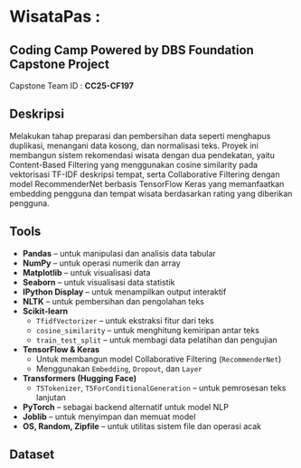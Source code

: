 # WisataPas : 

## Coding Camp Powered by DBS Foundation Capstone Project
Capstone Team ID : **CC25-CF197**

## Deskripsi
Melakukan tahap preparasi dan pembersihan data seperti menghapus duplikasi, menangani data kosong, dan normalisasi teks. Proyek ini membangun sistem rekomendasi wisata dengan dua pendekatan, yaitu Content-Based Filtering yang menggunakan cosine similarity pada vektorisasi TF-IDF deskripsi tempat, serta Collaborative Filtering dengan model RecommenderNet berbasis TensorFlow Keras yang memanfaatkan embedding pengguna dan tempat wisata berdasarkan rating yang diberikan pengguna.

## Tools 
* **Pandas** – untuk manipulasi dan analisis data tabular
* **NumPy** – untuk operasi numerik dan array
* **Matplotlib** – untuk visualisasi data
* **Seaborn** – untuk visualisasi data statistik
* **IPython Display** – untuk menampilkan output interaktif
* **NLTK** – untuk pembersihan dan pengolahan teks
* **Scikit-learn**
  * `TfidfVectorizer` – untuk ekstraksi fitur dari teks
  * `cosine_similarity` – untuk menghitung kemiripan antar teks
  * `train_test_split` – untuk membagi data pelatihan dan pengujian
* **TensorFlow & Keras**
  * Untuk membangun model Collaborative Filtering (`RecommenderNet`)
  * Menggunakan `Embedding`, `Dropout`, dan `Layer`
* **Transformers (Hugging Face)**
  * `T5Tokenizer`, `T5ForConditionalGeneration` – untuk pemrosesan teks lanjutan
* **PyTorch** – sebagai backend alternatif untuk model NLP
* **Joblib** – untuk menyimpan dan memuat model
* **OS, Random, Zipfile** – untuk utilitas sistem file dan operasi acak

## Dataset

